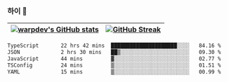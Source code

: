 
### 하이 👋
[![warpdev's GitHub stats](https://github-readme-stats.vercel.app/api?username=warpdev&show_icons=true&theme=vue-dark)](#) |[![GitHub Streak](https://github-readme-streak-stats.herokuapp.com/?user=warpdev&theme=dark)](#)
--- | --- |
<!--START_SECTION:waka-->

```txt
TypeScript       22 hrs 42 mins  █████████████████████░░░░   84.16 %
JSON             2 hrs 30 mins   ██▒░░░░░░░░░░░░░░░░░░░░░░   09.30 %
JavaScript       44 mins         ▓░░░░░░░░░░░░░░░░░░░░░░░░   02.77 %
TSConfig         24 mins         ▒░░░░░░░░░░░░░░░░░░░░░░░░   01.51 %
YAML             15 mins         ▒░░░░░░░░░░░░░░░░░░░░░░░░   00.99 %
```

<!--END_SECTION:waka-->

<!--
**warpdev/warpdev** is a ✨ _special_ ✨ repository because its `README.md` (this file) appears on your GitHub profile.

Here are some ideas to get you started:

- 🔭 I’m currently working on ...
- 🌱 I’m currently learning ...
- 👯 I’m looking to collaborate on ...
- 🤔 I’m looking for help with ...
- 💬 Ask me about ...
- 📫 How to reach me: ...
- 😄 Pronouns: ...
- ⚡ Fun fact: ...
-->
